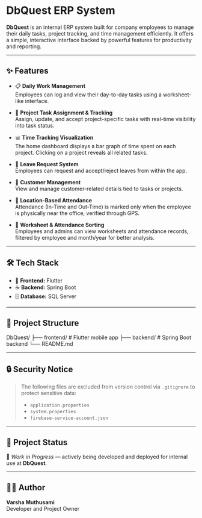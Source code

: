 # DbQuest ERP System

**DbQuest** is an internal ERP system built for company employees to manage their daily tasks, project tracking, and time management efficiently. It offers a simple, interactive interface backed by powerful features for productivity and reporting.

---

## ✨ Features

- 📋 **Daily Work Management**  
  Employees can log and view their day-to-day tasks using a worksheet-like interface.

- 📁 **Project Task Assignment & Tracking**  
  Assign, update, and accept project-specific tasks with real-time visibility into task status.

- 📊 **Time Tracking Visualization**  
  The home dashboard displays a bar graph of time spent on each project. Clicking on a project reveals all related tasks.

- 🛫 **Leave Request System**  
  Employees can request and accept/reject leaves from within the app.

- 👥 **Customer Management**  
  View and manage customer-related details tied to tasks or projects.

- 📍 **Location-Based Attendance**  
  Attendance (In-Time and Out-Time) is marked only when the employee is physically near the office, verified through GPS.

- 📅 **Worksheet & Attendance Sorting**  
  Employees and admins can view worksheets and attendance records, filtered by employee and month/year for better analysis.

---


## 🛠 Tech Stack

- 💙 **Frontend:** Flutter  
- ☕ **Backend:** Spring Boot  
- 🗄️ **Database:** SQL Server

---

## 📁 Project Structure

DbQuest/
├── frontend/ # Flutter mobile app
├── backend/ # Spring Boot backend
└── README.md

---

## 🔒 Security Notice

> The following files are excluded from version control via `.gitignore` to protect sensitive data:
> 
> - `application.properties`
> - `system.properties`
> - `firebase-service-account.json`

---

## 📌 Project Status

🚧 *Work in Progress* — actively being developed and deployed for internal use at **DbQuest**.

---

## 👩‍💻 Author

**Varsha Muthusami**  
Developer and Project Owner
